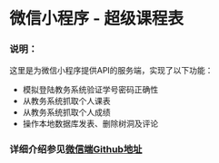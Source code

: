 # 微信小程序 - 超级课程表
### 说明：
这里是为微信小程序提供API的服务端，实现了以下功能：
* 模拟登陆教务系统验证学号密码正确性
* 从教务系统抓取个人课表
* 从教务系统抓取个人成绩
* 操作本地数据库发表、删除树洞及评论
### 详细介绍参见[微信端Github地址](https:/)

